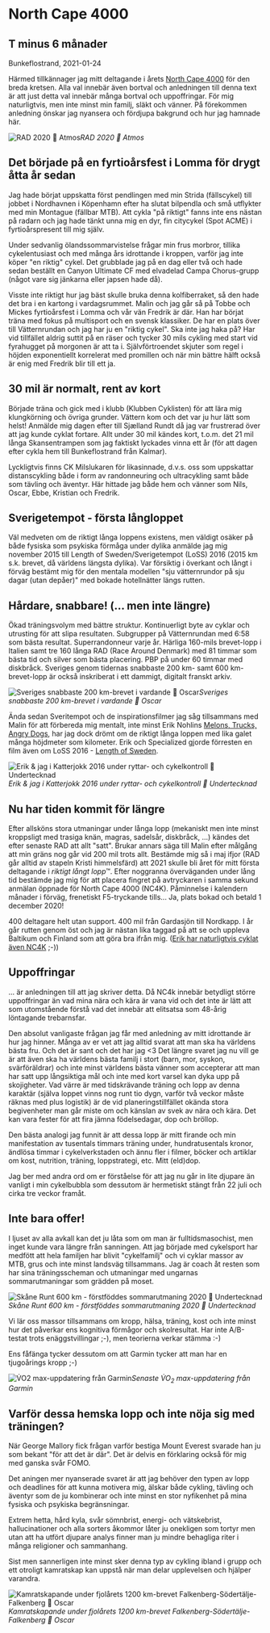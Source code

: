 # North Cape 4000
## T minus 6 månader

Bunkeflostrand, 2021-01-24

Härmed tillkännager jag mitt deltagande i årets [North Cape 4000](https://www.northcape4000.com/) för den breda kretsen. Alla val innebär även bortval och anledningen till denna text är att just detta val innebär många bortval och uppoffringar. För mig naturligtvis, men inte minst min familj, släkt och vänner. På förekommen anledning önskar jag nyansera och fördjupa bakgrund och hur jag hamnade här.

![RAD 2020 📸 Atmos](../../images/AtmosPhoto_RAD_2020-1.jpg)*RAD 2020 📸 Atmos*

## Det började på en fyrtioårsfest i Lomma för drygt åtta år sedan

Jag hade börjat uppskatta först pendlingen med min Strida (fällscykel) till jobbet i Nordhavnen i Köpenhamn efter ha slutat bilpendla och små utflykter med min Montague (fällbar MTB). Att cykla "på riktigt" fanns inte ens nästan på radarn och jag hade tänkt unna mig en dyr, fin citycykel (Spot ACME) i fyrtioårspresent till mig själv.

Under sedvanlig ölandssommarvistelse frågar min frus morbror, tillika cykelentusiast och med många års idrottande i kroppen, varför jag inte köper "en riktig" cykel. Det grubblade jag på en dag eller två och hade sedan beställt en Canyon Ultimate CF med elvadelad Campa Chorus-grupp (något vare sig jänkarna eller japsen hade då).  

Visste inte riktigt hur jag bäst skulle bruka denna kolfiberraket, så den hade det bra i en kartong i vardagsrummet. Malin och jag går så på Tobbe och Mickes fyrtioårsfest i Lomma och vår vän Fredrik är där. Han har börjat träna med fokus på multisport och en svensk klassiker. De har en plats över till Vätternrundan och jag har ju en "riktig cykel". Ska inte jag haka på? Har vid tillfället aldrig suttit på en räser och tycker 30 mils cykling med start vid fyrahugget på morgonen är att ta i. Självförtroendet skjuter som regel i höjden exponentiellt korrelerat med promillen och när min bättre hälft också är enig med Fredrik blir till ett ja.

## 30 mil är normalt, rent av kort

Började träna och gick med i klubb (Klubben Cyklisten) för att lära mig klungkörning och övriga grunder. Vättern kom och det var ju hur lätt som helst! Anmälde mig dagen efter till Sjælland Rundt då jag var frustrerad över att jag kunde cyklat fortare. Allt under 30 mil kändes kort, t.o.m. det 21 mil långa Skansentrampen som jag faktiskt lyckades vinna ett år (för att dagen efter cykla hem till Bunkeflostrand från Kalmar). 

Lyckligtvis finns CK Milslukaren för likasinnade, d.v.s. oss som uppskattar distanscykling både i form av randonneuring och ultracykling samt både som tävling och äventyr. Här hittade jag både hem och vänner som Nils, Oscar, Ebbe, Kristian och Fredrik. 

## Sverigetempot - första långloppet

Väl medveten om de riktigt långa loppens existens, men väldigt osäker på både fysiska som psykiska förmåga under dylika anmälde jag mig november 2015 till Length of Sweden/Sverigetempot (LoSS) 2016 (2015 km s.k. brevet, då världens längsta dylika). Var försiktig i överkant och långt i förväg bestämt mig för den mentala modellen "sju vätternrundor på sju dagar (utan depåer)" med bokade hotellnätter längs rutten.

## Hårdare, snabbare! (... men inte längre)

Ökad träningsvolym med bättre struktur. Kontinuerligt byte av cyklar och utrusting för att slipa resultaten. Subgrupper på Vätternrundan med 6:58 som bästa resultat. Superrandonneur varje år. Härliga 160-mils brevet-lopp i Italien samt tre 160 långa RAD (Race Around Denmark) med 81 timmar som bästa tid och silver som bästa placering. PBP på under 60 timmar med diskbråck. Sveriges genom tidernas snabbaste 200 km- samt 600 km-brevet-lopp är också inskriberat i ett dammigt, digitalt franskt arkiv.

![Sveriges snabbaste 200 km-brevet i vardande 📸 Oscar](../../images/200k_550_2021.jpeg)*Sveriges snabbaste 200 km-brevet i vardande 📸 Oscar*

Ända sedan Sveritempot och de inspirationsfilmer jag såg tillsammans med Malin för att förbereda mig mentalt, inte minst Erik Nohlins [Melons, Trucks, Angry Dogs](https://ertzui.de/TCR), har jag dock drömt om de riktigt långa loppen med lika galet många höjdmeter som kilometer. Erik och Specialized gjorde förresten en film även om LoSS 2016 - [Length of Sweden](https://vimeo.com/ondemand/lengthofsweden/194797540).

![Erik & jag i Katterjokk 2016 under ryttar- och cykelkontroll 📸 Undertecknad](../../images/Erik_och_jag_Katterjokk_2016.jpg)*Erik & jag i Katterjokk 2016 under ryttar- och cykelkontroll 📸 Undertecknad*

## Nu har tiden kommit för längre

Efter allsköns stora utmaningar under långa lopp (mekaniskt men inte minst kroppsligt med trasiga knän, magras, sadelsår, diskbråck, ...) kändes det efter senaste RAD att allt "satt". Brukar annars säga till Malin efter målgång att min gräns nog går vid 200 mil trots allt. Bestämde mig så i maj ifjor (RAD går alltid av stapeln Kristi himmelsfärd) att 2021 skulle bli året för mitt första deltagande i *riktigt långt lopp*™. Efter noggranna överväganden under lång tid bestämde jag mig för att placera fingret på avtryckaren i samma sekund anmälan öppnade för North Cape 4000 (NC4K). Påminnelse i kalendern månader i förväg, frenetiskt F5-tryckande tills... Ja, plats bokad och betald 1 december 2020!

400 deltagare helt utan support. 400 mil från Gardasjön till Nordkapp. I år går rutten genom öst och jag är nästan lika taggad på att se och uppleva Baltikum och Finland som att göra bra ifrån mig. ([Erik har naturligtvis cyklat även NC4K](https://theradavist.com/2018/07/swot-and-the-north-cape-4000-erik-nohlin/) ;-))

## Uppoffringar

... är anledningen till att jag skriver detta. Då NC4k innebär betydligt större uppoffringar än vad mina nära och kära är vana vid och det inte är lätt att som utomstående förstå vad det innebär att elitsatsa som 48-årig löntagande trebarnsfar.

Den absolut vanligaste frågan jag får med anledning av mitt idrottande är hur jag hinner. Många av er vet att jag alltid svarat att man ska ha världens bästa fru. Och det är sant och det har jag <3 Det längre svaret jag nu vill ge är att även ska ha världens bästa familj i stort (barn, mor, syskon, svärföräldrar) och inte minst världens bästa vänner som accepterar att man har satt upp långsiktiga mål och inte med kort varsel kan dyka upp på skojigheter. Vad värre är med tidskrävande träning och lopp av denna karaktär (själva loppet vinns nog runt tio dygn, varför två veckor måste räknas med plus logistik) är de vid planeringstillfället okända stora begivenheter man går miste om och känslan av svek av nära och kära. Det kan vara fester för att fira jämna födelsedagar, dop och bröllop.

Den bästa analogi jag funnit är att dessa lopp är mitt firande och min manifestation av tusentals timmars träning under, hundratusentals kronor, ändlösa timmar i cykelverkstaden och ännu fler i filmer, böcker och artiklar om kost, nutrition, träning, loppstrategi, etc. Mitt (eld)dop.

Jag ber med andra ord om er förståelse för att jag nu går in lite djupare än vanligt i min cykelbubbla som dessutom är hermetiskt stängt från 22 juli och cirka tre veckor framåt.

## Inte bara offer!

I ljuset av alla avkall kan det ju låta som om man är fulltidsmasochist, men inget kunde vara längre från sanningen. Att jag började med cykelsport har medfött att hela familjen har blivit "cykelfamilj" och vi cyklar massor av MTB, grus och inte minst landsväg tillsammans. Jag är coach åt resten som har sina träningsscheman och utmaningar med ungarnas sommarutmaningar som grädden på moset.

![Skåne Runt 600 km - förstföddes sommarutmaning 2020 📸 Undertecknad](../../images/Sommarutmaning_Axel_2020.jpeg)*Skåne Runt 600 km - förstföddes sommarutmaning 2020 📸 Undertecknad*

Vi lär oss massor tillsammans om kropp, hälsa, träning, kost och inte minst hur det påverkar ens kognitiva förmågor och skolresultat. Har inte A/B-testat trots enäggstvillingar ;-), men teorierna verkar stämma :-)

Ens fåfänga tycker dessutom om att Garmin tycker att man har en tjugoårings kropp ;-)

![V̇O2 max-uppdatering från Garmin](../../images/Garmin_VO2max_20210121.jpg)*Senaste V̇O<sub>2</sub> max-uppdatering från Garmin*

## Varför dessa hemska lopp och inte nöja sig med träningen?

När George Mallory fick frågan varför bestiga Mount Everest svarade han ju som bekant "för att det är där". Det är delvis en förklaring också för mig med ganska svår FOMO. 

Det aningen mer nyanserade svaret är att jag behöver den typen av lopp och deadlines för att kunna motivera mig, älskar både cykling, tävling och äventyr som de ju kombinerar och inte minst en stor nyfikenhet på mina fysiska och psykiska begränsningar.

Extrem hetta, hård kyla, svår sömnbrist, energi- och vätskebrist, hallucinationer och alla sorters åkommor låter ju onekligen som tortyr men utan att ha utfört djupare analys finner man ju mindre behagliga riter i många religioner och sammanhang.

Sist men sannerligen inte minst sker denna typ av cykling ibland i grupp och ett otroligt kamratskap kan uppstå när man delar upplevelsen och hjälper varandra.

![Kamratskapande under fjolårets 1200 km-brevet Falkenberg-Södertälje-Falkenberg 📸 Oscar](../../images/Falkenberg-Södertälje-Falkenberg_2020.jpg)*Kamratskapande under fjolårets 1200 km-brevet Falkenberg-Södertälje-Falkenberg 📸 Oscar*
